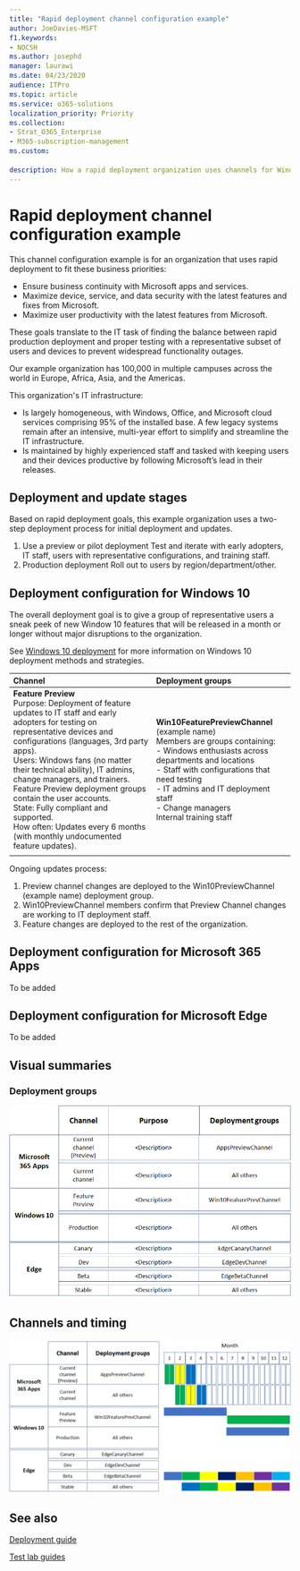 ```yaml
---
title: "Rapid deployment channel configuration example"
author: JoeDavies-MSFT
f1.keywords:
- NOCSH
ms.author: josephd
manager: laurawi
ms.date: 04/23/2020
audience: ITPro
ms.topic: article
ms.service: o365-solutions
localization_priority: Priority
ms.collection: 
- Strat_O365_Enterprise
- M365-subscription-management
ms.custom:

description: How a rapid deployment organization uses channels for Windows 10, Microsoft 365 apps, and Microsoft Edge.
---
```


# Rapid deployment channel configuration example

This channel configuration example is for an organization that uses rapid deployment to fit these business priorities:

- Ensure business continuity with Microsoft apps and services.
- Maximize device, service, and data security with the latest features and fixes from Microsoft.
- Maximize user productivity with the latest features from Microsoft.

These goals translate to the IT task of finding the balance between rapid production deployment and proper testing with a representative subset of users and devices to prevent widespread functionality outages.

Our example organization has 100,000 in multiple campuses across the world in Europe, Africa, Asia, and the Americas.

This organization's IT infrastructure: 

- Is largely homogeneous, with Windows, Office, and Microsoft cloud services comprising 95% of the installed base. A few legacy systems remain after an intensive, multi-year effort to simplify and streamline the IT infrastructure.
- Is maintained by highly experienced staff and tasked with keeping users and their devices productive by following Microsoft’s lead in their releases.


## Deployment and update stages

Based on rapid deployment goals, this example organization uses a two-step deployment process for initial deployment and updates.

1. Use a preview or pilot deployment
   Test and iterate with early adopters, IT staff, users with representative configurations, and training staff.
2. Production deployment
   Roll out to users by region/department/other.

## Deployment configuration for Windows 10

The overall deployment goal is to give a group of representative users a sneak peek of new Window 10 features that will be released in a month or longer without major disruptions to the organization. 

See [Windows 10 deployment](https://docs.microsoft.com/windows/deployment/) for more information on Windows 10 deployment methods and strategies.


| Channel | Deployment groups |
|:-------|:-----|
|  **Feature Preview** <br>Purpose: Deployment of feature updates to IT staff and early adopters for testing on representative devices and configurations (languages, 3rd party apps). <br> Users: Windows fans (no matter their technical ability), IT admins, change managers, and trainers. Feature Preview deployment groups contain the user accounts. <br> State: Fully compliant and supported. <br> How often: Updates every 6 months (with monthly undocumented feature updates). | **Win10FeaturePreviewChannel** (example name) <br> Members are groups containing: <br> - Windows enthusiasts across departments and locations <br> - Staff with configurations that need testing <br> - IT admins and IT deployment staff <br> - Change managers <br> Internal training staff |
|||

Ongoing updates process:

1. Preview channel changes are deployed to the Win10PreviewChannel (example name) deployment group.
2. Win10PreviewChannel members confirm that Preview Channel changes are working to IT deployment staff.
3. Feature changes are deployed to the rest of the organization. 

## Deployment configuration for Microsoft 365 Apps

To be added


## Deployment configuration for Microsoft Edge

To be added

## Visual summaries

### Deployment groups

![Deployment groups for a rapid deployment organizaton](../media/deploy-update-channels-examples-rapid-deploy/group-summary.png)

## Channels and timing

![The resulting configuration of a rapid deployment organizaton](../media/deploy-update-channels-examples-rapid-deploy/channel-summary.png)


## See also

[Deployment guide](deploy-microsoft-365-enterprise.md)

[Test lab guides](m365-enterprise-test-lab-guides.md)


